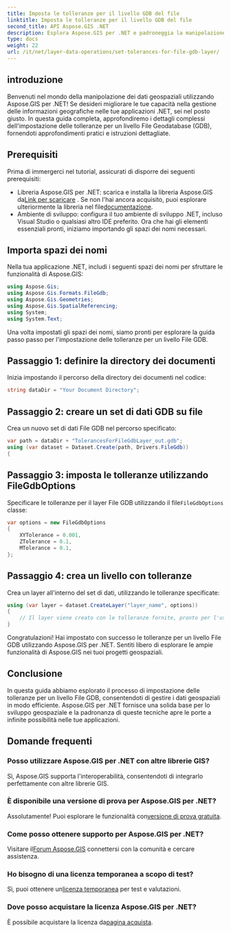 ```yaml
---
title: Imposta le tolleranze per il livello GDB del file
linktitle: Imposta le tolleranze per il livello GDB del file
second_title: API Aspose.GIS .NET
description: Esplora Aspose.GIS per .NET e padroneggia la manipolazione dei dati geospaziali. Imposta le tolleranze senza sforzo con una guida passo passo. Migliora le tue applicazioni .NET.
type: docs
weight: 22
url: /it/net/layer-data-operations/set-tolerances-for-file-gdb-layer/
---
```

## introduzione
Benvenuti nel mondo della manipolazione dei dati geospaziali utilizzando Aspose.GIS per .NET! Se desideri migliorare le tue capacità nella gestione delle informazioni geografiche nelle tue applicazioni .NET, sei nel posto giusto. In questa guida completa, approfondiremo i dettagli complessi dell'impostazione delle tolleranze per un livello File Geodatabase (GDB), fornendoti approfondimenti pratici e istruzioni dettagliate.
## Prerequisiti
Prima di immergerci nel tutorial, assicurati di disporre dei seguenti prerequisiti:
-  Libreria Aspose.GIS per .NET: scarica e installa la libreria Aspose.GIS da[Link per scaricare](https://releases.aspose.com/gis/net/) . Se non l'hai ancora acquisito, puoi esplorare ulteriormente la libreria nel file[documentazione](https://reference.aspose.com/gis/net/).
- Ambiente di sviluppo: configura il tuo ambiente di sviluppo .NET, incluso Visual Studio o qualsiasi altro IDE preferito.
Ora che hai gli elementi essenziali pronti, iniziamo importando gli spazi dei nomi necessari.
## Importa spazi dei nomi
Nella tua applicazione .NET, includi i seguenti spazi dei nomi per sfruttare le funzionalità di Aspose.GIS:
```csharp
using Aspose.Gis;
using Aspose.Gis.Formats.FileGdb;
using Aspose.Gis.Geometries;
using Aspose.Gis.SpatialReferencing;
using System;
using System.Text;
```
Una volta impostati gli spazi dei nomi, siamo pronti per esplorare la guida passo passo per l'impostazione delle tolleranze per un livello File GDB.
## Passaggio 1: definire la directory dei documenti
Inizia impostando il percorso della directory dei documenti nel codice:
```csharp
string dataDir = "Your Document Directory";
```
## Passaggio 2: creare un set di dati GDB su file
Crea un nuovo set di dati File GDB nel percorso specificato:
```csharp
var path = dataDir + "TolerancesForFileGdbLayer_out.gdb";
using (var dataset = Dataset.Create(path, Drivers.FileGdb))
{
```
## Passaggio 3: imposta le tolleranze utilizzando FileGdbOptions
 Specificare le tolleranze per il layer File GDB utilizzando il file`FileGdbOptions` classe:
```csharp
var options = new FileGdbOptions
{
    XYTolerance = 0.001,
    ZTolerance = 0.1,
    MTolerance = 0.1,
};
```
## Passaggio 4: crea un livello con tolleranze
Crea un layer all'interno del set di dati, utilizzando le tolleranze specificate:
```csharp
using (var layer = dataset.CreateLayer("layer_name", options))
{
    // Il layer viene creato con le tolleranze fornite, pronto per l'uso nelle funzionalità/strumenti ArcGIS.
}
```
Congratulazioni! Hai impostato con successo le tolleranze per un livello File GDB utilizzando Aspose.GIS per .NET. Sentiti libero di esplorare le ampie funzionalità di Aspose.GIS nei tuoi progetti geospaziali.
## Conclusione
In questa guida abbiamo esplorato il processo di impostazione delle tolleranze per un livello File GDB, consentendoti di gestire i dati geospaziali in modo efficiente. Aspose.GIS per .NET fornisce una solida base per lo sviluppo geospaziale e la padronanza di queste tecniche apre le porte a infinite possibilità nelle tue applicazioni.
## Domande frequenti
### Posso utilizzare Aspose.GIS per .NET con altre librerie GIS?
Sì, Aspose.GIS supporta l'interoperabilità, consentendoti di integrarlo perfettamente con altre librerie GIS.
### È disponibile una versione di prova per Aspose.GIS per .NET?
 Assolutamente! Puoi esplorare le funzionalità con[versione di prova gratuita](https://releases.aspose.com/).
### Come posso ottenere supporto per Aspose.GIS per .NET?
 Visitare il[Forum Aspose.GIS](https://forum.aspose.com/c/gis/33) connettersi con la comunità e cercare assistenza.
### Ho bisogno di una licenza temporanea a scopo di test?
 Sì, puoi ottenere un[licenza temporanea](https://purchase.aspose.com/temporary-license/) per test e valutazioni.
### Dove posso acquistare la licenza Aspose.GIS per .NET?
 È possibile acquistare la licenza da[pagina acquista](https://purchase.aspose.com/buy).